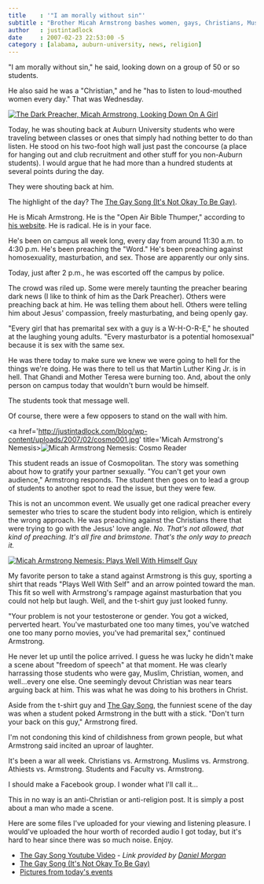 ```yaml
---
title    : '"I am morally without sin"'
subtitle : "Brother Micah Armstrong bashes women, gays, Christians, Muslims, and pretty much everyone else"
author   : justintadlock
date     : 2007-02-23 22:53:00 -5
category : [alabama, auburn-university, news, religion]
---
```


"I am morally without sin," he said, looking down on a group of 50 or so students.

He also said he was a "Christian," and he "has to listen to loud-mouthed women every day."  That was Wednesday.

<a href='http://justintadlock.com/blog/wp-content/uploads/2007/02/preacher001.jpg' title="Micah Armstrong Looking Down On A Girl"><img class="floatLeft i150x200" src='http://justintadlock.com/blog/wp-content/uploads/2007/02/preacher001thumb.jpg' alt='The Dark Preacher, Micah Armstrong, Looking Down On A Girl' /></a>

Today, he was shouting back at Auburn University students who were traveling between classes or ones that simply had nothing better to do than listen.  He stood on his two-foot high wall just past the concourse (a place for hanging out and club recruitment and other stuff for you non-Auburn students).  I would argue that he had more than a hundred students at several points during the day.

They were shouting back at him.

The highlight of the day?  The <a href="http://justintadlock.com/warehouse/blogged/dark-prophet/audio/gay-song-001.mp3" title="Micah Armstrong: It's Not Okay To Be Gay (31 sec .mp3)"> The Gay Song (It's Not Okay To Be Gay)</a>.

He is Micah Armstrong.  He is the "Open Air Bible Thumper," according to <a href="http://www.soapasn.com/armstrong/Micah.htm" title="Micah Armstrong" rel="external"> his website</a>.  He is radical.  He is in your face.

He's been on campus all week long, every day from around 11:30 a.m. to 4:30 p.m.  He's been preaching the "Word."  He's been preaching against homosexuality, masturbation, and sex.  Those are apparently our only sins.

Today, just after 2 p.m., he was escorted off the campus by police.

The crowd was riled up.  Some were merely taunting the preacher bearing dark news (I like to think of him as the Dark Preacher).  Others were preaching back at him.  He was telling them about hell.  Others were telling him about Jesus' compassion, freely masturbating, and being openly gay.

"Every girl that has premarital sex with a guy is a W-H-O-R-E," he shouted at the laughing young adults.  "Every masturbator is a potential homosexual" because it is sex with the same sex.

He was there today to make sure we knew we were going to hell for the things we're doing.  He was there to tell us that Martin Luther King Jr. is in hell.  That Ghandi and Mother Teresa were burning too.  And, about the only person on campus today that wouldn't burn would be himself.

The students took that message well.

Of course, there were a few opposers to stand on the wall with him.

<a href='http://justintadlock.com/blog/wp-content/uploads/2007/02/cosmo001.jpg' title='Micah Armstrong's Nemesis><img class="floatLeft i115x145" src='http://justintadlock.com/blog/wp-content/uploads/2007/02/cosmo001thumb.jpg' alt='Micah Armstrong Nemesis: Cosmo Reader' /></a>

This student reads an issue of Cosmopolitan.  The story was something about how to gratify your partner sexually.  "You can't get your own audience," Armstrong responds.  The student then goes on to lead a group of students to another spot to read the issue, but they were few.

This is not an uncommon event.  We usually get one radical preacher every semester who tries to scare the student body into religion, which is entirely the wrong approach.  He was preaching against the Christians there that were trying to go with the Jesus' love angle.  <i> No.  That's not allowed, that kind of preaching.  It's all fire and brimstone.  That's the only way to preach it.</i>

<a href='http://justintadlock.com/blog/wp-content/uploads/2007/02/plays001.jpg' title='Micah Armstrong Nemesis: Weird Guy'><img class="clearFloats floatLeft i115x145" src='http://justintadlock.com/blog/wp-content/uploads/2007/02/plays001thumb.jpg' alt='Micah Armstrong Nemesis: Plays Well With Himself Guy' /></a>

My favorite person to take a stand against Armstrong is this guy, sporting a shirt that reads "Plays Well With Self" and an arrow pointed toward the man.  This fit so well with Armstrong's rampage against masturbation that you could not help but laugh.  Well, and the t-shirt guy just looked funny.

"Your problem is not your testosterone or gender.  You got a wicked, perverted heart.  You've masturbated one too many times, you've watched one too many porno movies, you've had premarital sex," continued Armstrong.

He never let up until the police arrived.  I guess he was lucky he didn't make a scene about "freedom of speech" at that moment.  He was clearly harrassing those students who were gay, Muslim, Christian, women, and well...every one else.  One seemingly devout Christian was near tears arguing back at him.  This was what he was doing to his brothers in Christ.

Aside from the t-shirt guy and <a href="http://justintadlock.com/warehouse/blogged/dark-prophet/audio/gay-song-001.mp3" title="Micah Armstrong: It's Not Okay To Be Gay (31 sec .mp3)"> The Gay Song</a>, the funniest scene of the day was when a student poked Armstrong in the butt with a stick.  "Don't turn your back on this guy," Armstrong fired.

I'm not condoning this kind of childishness from grown people, but what Armstrong said incited an uproar of laughter.

It's been a war all week.  Christians vs. Armstrong.  Muslims vs. Armstrong.  Athiests vs. Armstrong.  Students and Faculty vs. Armstrong.

I should make a Facebook group.  I wonder what I'll call it...

This in no way is an anti-Christian or anti-religion post.  It is simply a post about a man who made a scene.

Here are some files I've uploaded for your viewing and listening pleasure.  I would've uploaded the hour worth of recorded audio I got today, but it's hard to hear since there was so much noise.  Enjoy.

<ul>
<li><a href="http://www.youtube.com/watch?v=-iPPmtId6fc" title="Micah Armstrong: It's Not Okay To Be Gay Sang On The UF Campus, Youtube Video">The Gay Song Youtube Video</a> - <em> Link provided by <a href="http://danielmorgan.blogspot.com" title="Daniel Morgan's Website" rel="external"> Daniel Morgan</a></em></li>
<li><a href="http://justintadlock.com/warehouse/blogged/dark-prophet/audio/gay-song-001.mp3" title="Micah Armstrong: It's Not Okay To Be Gay (31 sec .mp3)"> The Gay Song (It's Not Okay To Be Gay)</a></li>
<li><a href="http://justintadlock.com/warehouse/blogged/dark-prophet/index.php" title="View Today's Pictures of Micah Armstrong">Pictures from today's events</a></li>
</ul>

